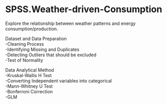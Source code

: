 # SPSS.Weather-driven-Consumption
Explore the relationship between weather patterns and energy consumption/production.

Dataset and Data Preparation <br/> 
-Cleaning Process <br/> 
-Identifying Missing and Duplicates <br/> 
-Detecting Outliers that should be excluded <br/> 
-Test of Normality <br/> 

Data Analytical Method <br/> 
-Kruskal-Wallis H Test <br/> 
-Converting Independent variables into categorical <br/> 
-Mann-Whitney U Test <br/> 
-Bonferroni Correction <br/> 
-GLM <br/> 
